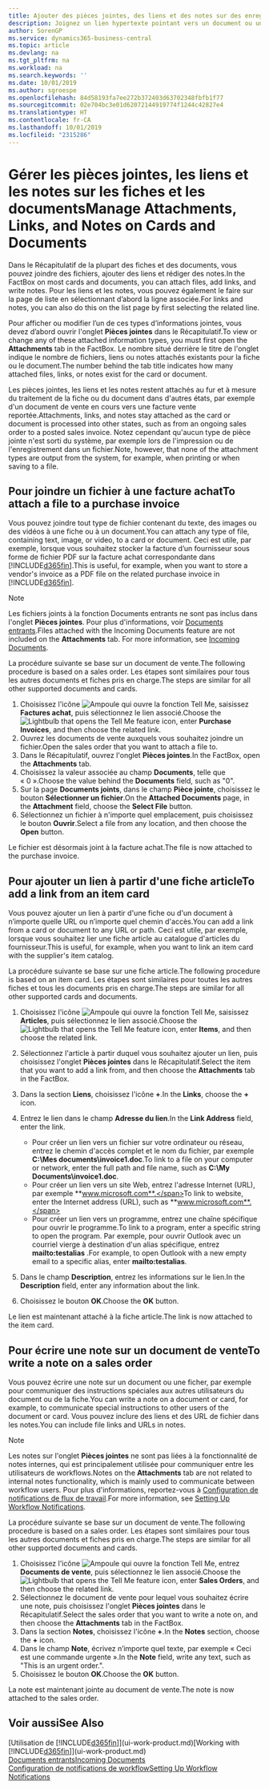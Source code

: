 ```yaml
---
title: Ajouter des pièces jointes, des liens et des notes sur des enregistrements | Microsoft Docs
description: Joignez un lien hypertexte pointant vers un document ou un site Web à un enregistrement spécifique, tel qu'une fiche client ou un document.
author: SorenGP
ms.service: dynamics365-business-central
ms.topic: article
ms.devlang: na
ms.tgt_pltfrm: na
ms.workload: na
ms.search.keywords: ''
ms.date: 10/01/2019
ms.author: sgroespe
ms.openlocfilehash: 84d58193fa7ee272b372403d63702348fbfb1f77
ms.sourcegitcommit: 02e704bc3e01d62072144919774f1244c42827e4
ms.translationtype: HT
ms.contentlocale: fr-CA
ms.lasthandoff: 10/01/2019
ms.locfileid: "2315286"
---
```

# <a name="manage-attachments-links-and-notes-on-cards-and-documents"></a><span data-ttu-id="c3db9-103">Gérer les pièces jointes, les liens et les notes sur les fiches et les documents</span><span class="sxs-lookup"><span data-stu-id="c3db9-103">Manage Attachments, Links, and Notes on Cards and Documents</span></span>

<span data-ttu-id="c3db9-104">Dans le Récapitulatif de la plupart des fiches et des documents, vous pouvez joindre des fichiers, ajouter des liens et rédiger des notes.</span><span class="sxs-lookup"><span data-stu-id="c3db9-104">In the FactBox on most cards and documents, you can attach files, add links, and write notes.</span></span> <span data-ttu-id="c3db9-105">Pour les liens et les notes, vous pouvez également le faire sur la page de liste en sélectionnant d’abord la ligne associée.</span><span class="sxs-lookup"><span data-stu-id="c3db9-105">For links and notes, you can also do this on the list page by first selecting the related line.</span></span>

<span data-ttu-id="c3db9-106">Pour afficher ou modifier l’un de ces types d’informations jointes, vous devez d’abord ouvrir l'onglet **Pièces jointes** dans le Récapitulatif.</span><span class="sxs-lookup"><span data-stu-id="c3db9-106">To view or change any of these attached information types, you must first open the **Attachments** tab in the FactBox.</span></span> <span data-ttu-id="c3db9-107">Le nombre situé derrière le titre de l'onglet indique le nombre de fichiers, liens ou notes attachés existants pour la fiche ou le document.</span><span class="sxs-lookup"><span data-stu-id="c3db9-107">The number behind the tab title indicates how many attached files, links, or notes exist for the card or document.</span></span>

<span data-ttu-id="c3db9-108">Les pièces jointes, les liens et les notes restent attachés au fur et à mesure du traitement de la fiche ou du document dans d'autres états, par exemple d'un document de vente en cours vers une facture vente reportée.</span><span class="sxs-lookup"><span data-stu-id="c3db9-108">Attachments, links, and notes stay attached as the card or document is processed into other states, such as from an ongoing sales order to a posted sales invoice.</span></span> <span data-ttu-id="c3db9-109">Notez cependant qu'aucun type de pièce jointe n'est sorti du système, par exemple lors de l'impression ou de l'enregistrement dans un fichier.</span><span class="sxs-lookup"><span data-stu-id="c3db9-109">Note, however, that none of the attachment types are output from the system, for example, when printing or when saving to a file.</span></span>

## <a name="to-attach-a-file-to-a-purchase-invoice"></a><span data-ttu-id="c3db9-110">Pour joindre un fichier à une facture achat</span><span class="sxs-lookup"><span data-stu-id="c3db9-110">To attach a file to a purchase invoice</span></span>
<span data-ttu-id="c3db9-111">Vous pouvez joindre tout type de fichier contenant du texte, des images ou des vidéos à une fiche ou à un document.</span><span class="sxs-lookup"><span data-stu-id="c3db9-111">You can attach any type of file, containing text, image, or video, to a card or document.</span></span> <span data-ttu-id="c3db9-112">Ceci est utile, par exemple, lorsque vous souhaitez stocker la facture d’un fournisseur sous forme de fichier PDF sur la facture achat correspondante dans [!INCLUDE[d365fin](includes/d365fin_md.md)].</span><span class="sxs-lookup"><span data-stu-id="c3db9-112">This is useful, for example, when you want to store a vendor's invoice as a PDF file on the related purchase invoice in [!INCLUDE[d365fin](includes/d365fin_md.md)].</span></span>

> [!NOTE]
> <span data-ttu-id="c3db9-113">Les fichiers joints à la fonction Documents entrants ne sont pas inclus dans l'onglet **Pièces jointes**. Pour plus d'informations, voir [Documents entrants](across-income-documents.md).</span><span class="sxs-lookup"><span data-stu-id="c3db9-113">Files attached with the Incoming Documents feature are not included on the **Attachments** tab. For more information, see [Incoming Documents](across-income-documents.md).</span></span>

<span data-ttu-id="c3db9-114">La procédure suivante se base sur un document de vente.</span><span class="sxs-lookup"><span data-stu-id="c3db9-114">The following procedure is based on a sales order.</span></span> <span data-ttu-id="c3db9-115">Les étapes sont similaires pour tous les autres documents et fiches pris en charge.</span><span class="sxs-lookup"><span data-stu-id="c3db9-115">The steps are similar for all other supported documents and cards.</span></span>

1. <span data-ttu-id="c3db9-116">Choisissez l'icône ![Ampoule qui ouvre la fonction Tell Me](media/ui-search/search_small.png "Dites-moi ce que vous voulez faire"), saisissez **Factures achat**, puis sélectionnez le lien associé.</span><span class="sxs-lookup"><span data-stu-id="c3db9-116">Choose the ![Lightbulb that opens the Tell Me feature](media/ui-search/search_small.png "Tell me what you want to do") icon, enter **Purchase Invoices**, and then choose the related link.</span></span>
2. <span data-ttu-id="c3db9-117">Ouvrez les documents de vente auxquels vous souhaitez joindre un fichier.</span><span class="sxs-lookup"><span data-stu-id="c3db9-117">Open the sales order that you want to attach a file to.</span></span>
3. <span data-ttu-id="c3db9-118">Dans le Récapitulatif, ouvrez l'onglet **Pièces jointes**.</span><span class="sxs-lookup"><span data-stu-id="c3db9-118">In the FactBox, open the **Attachments** tab.</span></span>
4. <span data-ttu-id="c3db9-119">Choisissez la valeur associée au champ **Documents**, telle que « 0 ».</span><span class="sxs-lookup"><span data-stu-id="c3db9-119">Choose the value behind the **Documents** field, such as "0".</span></span>
5. <span data-ttu-id="c3db9-120">Sur la page **Documents joints**, dans le champ **Pièce jointe**, choisissez le bouton **Sélectionner un fichier**.</span><span class="sxs-lookup"><span data-stu-id="c3db9-120">On the **Attached Documents** page, in the **Attachment** field, choose the **Select File** button.</span></span>
5. <span data-ttu-id="c3db9-121">Sélectionnez un fichier à n'importe quel emplacement, puis choisissez le bouton **Ouvrir**.</span><span class="sxs-lookup"><span data-stu-id="c3db9-121">Select a file from any location, and then choose the **Open** button.</span></span>

<span data-ttu-id="c3db9-122">Le fichier est désormais joint à la facture achat.</span><span class="sxs-lookup"><span data-stu-id="c3db9-122">The file is now attached to the purchase invoice.</span></span>

## <a name="to-add-a-link-from-an-item-card"></a><span data-ttu-id="c3db9-123">Pour ajouter un lien à partir d'une fiche article</span><span class="sxs-lookup"><span data-stu-id="c3db9-123">To add a link from an item card</span></span>
<span data-ttu-id="c3db9-124">Vous pouvez ajouter un lien à partir d'une fiche ou d'un document à n’importe quelle URL ou n’importe quel chemin d'accès.</span><span class="sxs-lookup"><span data-stu-id="c3db9-124">You can add a link from a card or document to any URL or path.</span></span> <span data-ttu-id="c3db9-125">Ceci est utile, par exemple, lorsque vous souhaitez lier une fiche article au catalogue d'articles du fournisseur.</span><span class="sxs-lookup"><span data-stu-id="c3db9-125">This is useful, for example, when you want to link an item card with the supplier's item catalog.</span></span>

<span data-ttu-id="c3db9-126">La procédure suivante se base sur une fiche article.</span><span class="sxs-lookup"><span data-stu-id="c3db9-126">The following procedure is based on an item card.</span></span> <span data-ttu-id="c3db9-127">Les étapes sont similaires pour toutes les autres fiches et tous les documents pris en charge.</span><span class="sxs-lookup"><span data-stu-id="c3db9-127">The steps are similar for all other supported cards and documents.</span></span>

1. <span data-ttu-id="c3db9-128">Choisissez l'icône ![Ampoule qui ouvre la fonction Tell Me](media/ui-search/search_small.png "Dites-moi ce que vous voulez faire"), saisissez **Articles**, puis sélectionnez le lien associé.</span><span class="sxs-lookup"><span data-stu-id="c3db9-128">Choose the ![Lightbulb that opens the Tell Me feature](media/ui-search/search_small.png "Tell me what you want to do") icon, enter **Items**, and then choose the related link.</span></span>
2. <span data-ttu-id="c3db9-129">Sélectionnez l'article à partir duquel vous souhaitez ajouter un lien, puis choisissez l'onglet **Pièces jointes** dans le Récapitulatif.</span><span class="sxs-lookup"><span data-stu-id="c3db9-129">Select the item that you want to add a link from, and then choose the **Attachments** tab in the FactBox.</span></span>
3. <span data-ttu-id="c3db9-130">Dans la section **Liens**, choisissez l'icône **+**.</span><span class="sxs-lookup"><span data-stu-id="c3db9-130">In the **Links**, choose the **+** icon.</span></span>
4. <span data-ttu-id="c3db9-131">Entrez le lien dans le champ **Adresse du lien**.</span><span class="sxs-lookup"><span data-stu-id="c3db9-131">In the **Link Address** field, enter the link.</span></span>

    - <span data-ttu-id="c3db9-132">Pour créer un lien vers un fichier sur votre ordinateur ou réseau, entrez le chemin d'accès complet et le nom du fichier, par exemple **C:\Mes documents\invoice1.doc**.</span><span class="sxs-lookup"><span data-stu-id="c3db9-132">To link to a file on your computer or network, enter the full path and file name, such as **C:\My Documents\invoice1.doc**.</span></span>
    - <span data-ttu-id="c3db9-133">Pour créer un lien vers un site Web, entrez l'adresse Internet (URL), par exemple **www.microsoft.com**.</span><span class="sxs-lookup"><span data-stu-id="c3db9-133">To link to website, enter the Internet address (URL), such as **www.microsoft.com**.</span></span>
    - <span data-ttu-id="c3db9-134">Pour créer un lien vers un programme, entrez une chaîne spécifique pour ouvrir le programme.</span><span class="sxs-lookup"><span data-stu-id="c3db9-134">To link to a program, enter a specific string to open the program.</span></span> <span data-ttu-id="c3db9-135">Par exemple, pour ouvrir Outlook avec un courriel vierge à destination d'un alias spécifique, entrez **mailto:testalias** .</span><span class="sxs-lookup"><span data-stu-id="c3db9-135">For example, to open Outlook with a new empty email to a specific alias, enter **mailto:testalias**.</span></span>  

5. <span data-ttu-id="c3db9-136">Dans le champ **Description**, entrez les informations sur le lien.</span><span class="sxs-lookup"><span data-stu-id="c3db9-136">In the **Description** field, enter any information about the link.</span></span>  
6. <span data-ttu-id="c3db9-137">Choisissez le bouton **OK**.</span><span class="sxs-lookup"><span data-stu-id="c3db9-137">Choose the **OK** button.</span></span>

<span data-ttu-id="c3db9-138">Le lien est maintenant attaché à la fiche article.</span><span class="sxs-lookup"><span data-stu-id="c3db9-138">The link is now attached to the item card.</span></span>  

## <a name="to-write-a-note-on-a-sales-order"></a><span data-ttu-id="c3db9-139">Pour écrire une note sur un document de vente</span><span class="sxs-lookup"><span data-stu-id="c3db9-139">To write a note on a sales order</span></span>
<span data-ttu-id="c3db9-140">Vous pouvez écrire une note sur un document ou une ficher, par exemple pour communiquer des instructions spéciales aux autres utilisateurs du document ou de la fiche.</span><span class="sxs-lookup"><span data-stu-id="c3db9-140">You can write a note on a document or card, for example, to communicate special instructions to other users of the document or card.</span></span> <span data-ttu-id="c3db9-141">Vous pouvez inclure des liens et des URL de fichier dans les notes.</span><span class="sxs-lookup"><span data-stu-id="c3db9-141">You can include file links and URLs in notes.</span></span>

> [!NOTE]
> <span data-ttu-id="c3db9-142">Les notes sur l'onglet **Pièces jointes** ne sont pas liées à la fonctionnalité de notes internes, qui est principalement utilisée pour communiquer entre les utilisateurs de workflows.</span><span class="sxs-lookup"><span data-stu-id="c3db9-142">Notes on the **Attachments** tab are not related to internal notes functionality, which is mainly used to communicate between workflow users.</span></span> <span data-ttu-id="c3db9-143">Pour plus d'informations, reportez-vous à [Configuration de notifications de flux de travail](across-setting-up-workflow-notifications.md).</span><span class="sxs-lookup"><span data-stu-id="c3db9-143">For more information, see [Setting Up Workflow Notifications](across-setting-up-workflow-notifications.md).</span></span>

<span data-ttu-id="c3db9-144">La procédure suivante se base sur un document de vente.</span><span class="sxs-lookup"><span data-stu-id="c3db9-144">The following procedure is based on a sales order.</span></span> <span data-ttu-id="c3db9-145">Les étapes sont similaires pour tous les autres documents et fiches pris en charge.</span><span class="sxs-lookup"><span data-stu-id="c3db9-145">The steps are similar for all other supported documents and cards.</span></span>

1. <span data-ttu-id="c3db9-146">Choisissez l'icône ![Ampoule qui ouvre la fonction Tell Me](media/ui-search/search_small.png "Dites-moi ce que vous voulez faire"), entrez **Documents de vente**, puis sélectionnez le lien associé.</span><span class="sxs-lookup"><span data-stu-id="c3db9-146">Choose the ![Lightbulb that opens the Tell Me feature](media/ui-search/search_small.png "Tell me what you want to do") icon, enter **Sales Orders**, and then choose the related link.</span></span>
2. <span data-ttu-id="c3db9-147">Sélectionnez le document de vente pour lequel vous souhaitez écrire une note, puis choisissez l'onglet **Pièces jointes** dans le Récapitulatif.</span><span class="sxs-lookup"><span data-stu-id="c3db9-147">Select the sales order that you want to write a note on, and then choose the **Attachments** tab in the FactBox.</span></span>
3. <span data-ttu-id="c3db9-148">Dans la section **Notes**, choisissez l'icône **+**.</span><span class="sxs-lookup"><span data-stu-id="c3db9-148">In the **Notes** section, choose the **+** icon.</span></span>
4. <span data-ttu-id="c3db9-149">Dans le champ **Note**, écrivez n’importe quel texte, par exemple « Ceci est une commande urgente ».</span><span class="sxs-lookup"><span data-stu-id="c3db9-149">In the **Note** field, write any text, such as "This is an urgent order.".</span></span>
5. <span data-ttu-id="c3db9-150">Choisissez le bouton **OK**.</span><span class="sxs-lookup"><span data-stu-id="c3db9-150">Choose the **OK** button.</span></span>

<span data-ttu-id="c3db9-151">La note est maintenant jointe au document de vente.</span><span class="sxs-lookup"><span data-stu-id="c3db9-151">The note is now attached to the sales order.</span></span>

## <a name="see-also"></a><span data-ttu-id="c3db9-152">Voir aussi</span><span class="sxs-lookup"><span data-stu-id="c3db9-152">See Also</span></span>  
<span data-ttu-id="c3db9-153">[Utilisation de [!INCLUDE[d365fin](includes/d365fin_md.md)]](ui-work-product.md)</span><span class="sxs-lookup"><span data-stu-id="c3db9-153">[Working with [!INCLUDE[d365fin](includes/d365fin_md.md)]](ui-work-product.md)</span></span>  
[<span data-ttu-id="c3db9-154">Documents entrants</span><span class="sxs-lookup"><span data-stu-id="c3db9-154">Incoming Documents</span></span>](across-income-documents.md)  
[<span data-ttu-id="c3db9-155">Configuration de notifications de workflow</span><span class="sxs-lookup"><span data-stu-id="c3db9-155">Setting Up Workflow Notifications</span></span>](across-setting-up-workflow-notifications.md)  
